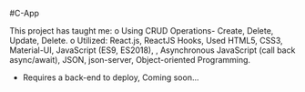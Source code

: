#C-App

This project has taught me:
o	Using CRUD Operations- Create, Delete, Update, Delete.
o	Utilized: React.js, ReactJS Hooks, Used HTML5, CSS3, Material-UI, JavaScript (ES9, ES2018),
, Asynchronous JavaScript (call back async/await), JSON, json-server, Object-oriented Programming.
- Requires a back-end to deploy, Coming soon...
